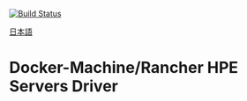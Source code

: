 [![Build Status](https://travis-ci.com/HPEJ-Darma/docker-machine-driver-ov.svg?branch=main)](https://travis-ci.com/HPEJ-Darma/docker-machine-driver-ov)

[日本語](/README.md)

# Docker-Machine/Rancher HPE Servers Driver

